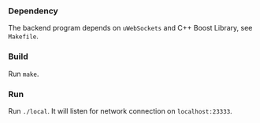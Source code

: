 ### Dependency

The backend program depends on `uWebSockets` and C++ Boost Library, see `Makefile`.

### Build

Run `make`.

### Run

Run `./local`. It will listen for network connection on `localhost:23333`.
